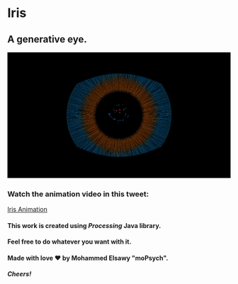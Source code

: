 # Iris
## A generative eye.

<img src="./sample/sample.jpg">

### Watch the animation video in this tweet:
<a href="https://twitter.com/moPsych/status/1345745887721611266" target="_blank">Iris Animation</a>

#### This work is created using *Processing* Java library.   
#### Feel free to do whatever you want with it.
#### Made with love ❤ by Mohammed Elsawy "moPsych".
#### *Cheers!*
